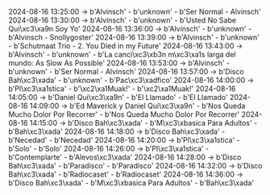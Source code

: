 2024-08-16 13:25:00 -> b'Alvinsch' - b'unknown' - b'Ser Normal - Alvinsch'
2024-08-16 13:30:00 -> b'Alvinsch' - b'unknown' - b'Usted No Sabe Qui\xc3\xa9n Soy Yo'
2024-08-16 13:36:00 -> b'Alvinsch' - b'unknown' - b'Alvinsch - Snollygoster'
2024-08-16 13:39:00 -> b'Alvinsch' - b'unknown' - b'Schutmaat Trio - 2. You Died in my Future'
2024-08-16 13:43:00 -> b'Alvinsch' - b'unknown' - b'La canci\xc3\xb3n m\xc3\xa1s larga del mundo: As Slow As Possible'
2024-08-16 13:53:00 -> b'Alvinsch' - b'unknown' - b'Ser Normal - Alvinsch'
2024-08-16 13:57:00 -> b'Disco Bah\xc3\xada' - b'unknown' - b'Pac\xc3\xadfico'
2024-08-16 14:00:00 -> b'Pl\xc3\xa1stica' - b'\xc2\xa1Muak!' - b'\xc2\xa1Muak!'
2024-08-16 14:05:00 -> b'Daniel Qui\xc3\xa9n' - b'El Llamado' - b'El Llamado'
2024-08-16 14:09:00 -> b'Ed Maverick y Daniel Qui\xc3\xa9n' - b'Nos Queda Mucho Dolor Por Recorrer' - b'Nos Queda Mucho Dolor Por Recorrer'
2024-08-16 14:15:00 -> b'Disco Bah\xc3\xada' - b'M\xc3\xbasica Para Adultos' - b'Bah\xc3\xada'
2024-08-16 14:18:00 -> b'Disco Bah\xc3\xada' - b'Necedad' - b'Necedad'
2024-08-16 14:20:00 -> b'Pl\xc3\xa1stica' - b'Solo' - b'Solo'
2024-08-16 14:26:00 -> b'Pl\xc3\xa1stica' - b'Contemplarte' - b'Alevos\xc3\xada'
2024-08-16 14:28:00 -> b'Disco Bah\xc3\xada' - b'Paradisco' - b'Paradisco'
2024-08-16 14:32:00 -> b'Disco Bah\xc3\xada' - b'Radiocaset' - b'Radiocaset'
2024-08-16 14:36:00 -> b'Disco Bah\xc3\xada' - b'M\xc3\xbasica Para Adultos' - b'Bah\xc3\xada'
